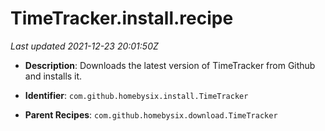 # TimeTracker.install.recipe

_Last updated 2021-12-23 20:01:50Z_

- **Description**: Downloads the latest version of TimeTracker from Github and installs it.

- **Identifier**: `com.github.homebysix.install.TimeTracker`

- **Parent Recipes**: `com.github.homebysix.download.TimeTracker`
